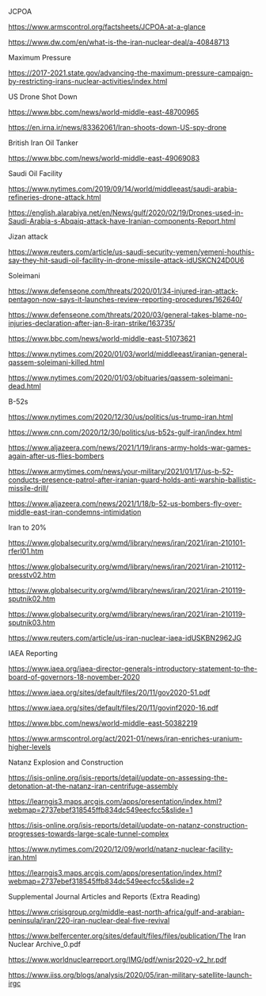 JCPOA

https://www.armscontrol.org/factsheets/JCPOA-at-a-glance

https://www.dw.com/en/what-is-the-iran-nuclear-deal/a-40848713

Maximum Pressure

https://2017-2021.state.gov/advancing-the-maximum-pressure-campaign-by-restricting-irans-nuclear-activities/index.html

US Drone Shot Down

https://www.bbc.com/news/world-middle-east-48700965

https://en.irna.ir/news/83362061/Iran-shoots-down-US-spy-drone

British Iran Oil Tanker

https://www.bbc.com/news/world-middle-east-49069083

Saudi Oil Facility

https://www.nytimes.com/2019/09/14/world/middleeast/saudi-arabia-refineries-drone-attack.html

https://english.alarabiya.net/en/News/gulf/2020/02/19/Drones-used-in-Saudi-Arabia-s-Abqaiq-attack-have-Iranian-components-Report.html

Jizan attack

https://www.reuters.com/article/us-saudi-security-yemen/yemeni-houthis-say-they-hit-saudi-oil-facility-in-drone-missile-attack-idUSKCN24D0U6

Soleimani

https://www.defenseone.com/threats/2020/01/34-injured-iran-attack-pentagon-now-says-it-launches-review-reporting-procedures/162640/

https://www.defenseone.com/threats/2020/03/general-takes-blame-no-injuries-declaration-after-jan-8-iran-strike/163735/

https://www.bbc.com/news/world-middle-east-51073621

https://www.nytimes.com/2020/01/03/world/middleeast/iranian-general-qassem-soleimani-killed.html

https://www.nytimes.com/2020/01/03/obituaries/qassem-soleimani-dead.html

B-52s

https://www.nytimes.com/2020/12/30/us/politics/us-trump-iran.html

https://www.cnn.com/2020/12/30/politics/us-b52s-gulf-iran/index.html

https://www.aljazeera.com/news/2021/1/19/irans-army-holds-war-games-again-after-us-flies-bombers

https://www.armytimes.com/news/your-military/2021/01/17/us-b-52-conducts-presence-patrol-after-iranian-guard-holds-anti-warship-ballistic-missile-drill/

https://www.aljazeera.com/news/2021/1/18/b-52-us-bombers-fly-over-middle-east-iran-condemns-intimidation

Iran to 20%

https://www.globalsecurity.org/wmd/library/news/iran/2021/iran-210101-rferl01.htm

https://www.globalsecurity.org/wmd/library/news/iran/2021/iran-210112-presstv02.htm

https://www.globalsecurity.org/wmd/library/news/iran/2021/iran-210119-sputnik02.htm

https://www.globalsecurity.org/wmd/library/news/iran/2021/iran-210119-sputnik03.htm

https://www.reuters.com/article/us-iran-nuclear-iaea-idUSKBN2962JG

IAEA Reporting

https://www.iaea.org/iaea-director-generals-introductory-statement-to-the-board-of-governors-18-november-2020

https://www.iaea.org/sites/default/files/20/11/gov2020-51.pdf

https://www.iaea.org/sites/default/files/20/11/govinf2020-16.pdf

https://www.bbc.com/news/world-middle-east-50382219

https://www.armscontrol.org/act/2021-01/news/iran-enriches-uranium-higher-levels

Natanz Explosion and Construction

https://isis-online.org/isis-reports/detail/update-on-assessing-the-detonation-at-the-natanz-iran-centrifuge-assembly

https://learngis3.maps.arcgis.com/apps/presentation/index.html?webmap=2737ebef318545ffb834dc549eecfcc5&slide=1

https://isis-online.org/isis-reports/detail/update-on-natanz-construction-progresses-towards-large-scale-tunnel-complex

https://www.nytimes.com/2020/12/09/world/natanz-nuclear-facility-iran.html

https://learngis3.maps.arcgis.com/apps/presentation/index.html?webmap=2737ebef318545ffb834dc549eecfcc5&slide=2

Supplemental Journal Articles and Reports (Extra Reading)

https://www.crisisgroup.org/middle-east-north-africa/gulf-and-arabian-peninsula/iran/220-iran-nuclear-deal-five-revival

https://www.belfercenter.org/sites/default/files/files/publication/The Iran Nuclear Archive_0.pdf

https://www.worldnuclearreport.org/IMG/pdf/wnisr2020-v2_hr.pdf

https://www.iiss.org/blogs/analysis/2020/05/iran-military-satellite-launch-irgc
